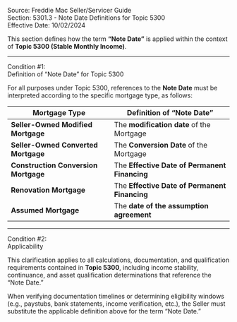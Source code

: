 Source: Freddie Mac Seller/Servicer Guide  
Section: 5301.3 - Note Date Definitions for Topic 5300  
Effective Date:  10/02/2024

This section defines how the term **“Note Date”** is applied within the context of **Topic 5300 (Stable Monthly Income)**.  

---

Condition #1:  
Definition of “Note Date” for Topic 5300  

For all purposes under Topic 5300, references to the **Note Date** must be interpreted according to the specific mortgage type, as follows:  

| Mortgage Type | Definition of “Note Date” |
| --- | --- |
| **Seller-Owned Modified Mortgage** | The **modification date** of the Mortgage |
| **Seller-Owned Converted Mortgage** | The **Conversion Date** of the Mortgage |
| **Construction Conversion Mortgage** | The **Effective Date of Permanent Financing** |
| **Renovation Mortgage** | The **Effective Date of Permanent Financing** |
| **Assumed Mortgage** | The **date of the assumption agreement** |

---

Condition #2:  
Applicability  

This clarification applies to all calculations, documentation, and qualification requirements contained in **Topic 5300**, including income stability, continuance, and asset qualification determinations that reference the “Note Date.”  

When verifying documentation timelines or determining eligibility windows (e.g., paystubs, bank statements, income verification, etc.), the Seller must substitute the applicable definition above for the term “Note Date.”  

